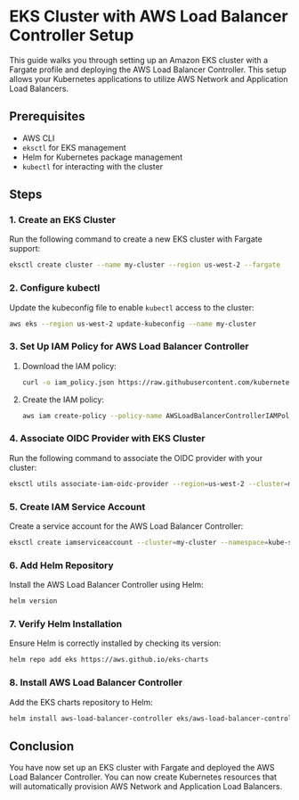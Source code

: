 # EKS Cluster with AWS Load Balancer Controller Setup

This guide walks you through setting up an Amazon EKS cluster with a Fargate profile and deploying the AWS Load Balancer Controller. This setup allows your Kubernetes applications to utilize AWS Network and Application Load Balancers.

## Prerequisites

- AWS CLI
- `eksctl` for EKS management
- Helm for Kubernetes package management
- `kubectl` for interacting with the cluster

## Steps

### 1. Create an EKS Cluster

Run the following command to create a new EKS cluster with Fargate support:

```bash
eksctl create cluster --name my-cluster --region us-west-2 --fargate
```

### 2. Configure kubectl

Update the kubeconfig file to enable `kubectl` access to the cluster:

```bash
aws eks --region us-west-2 update-kubeconfig --name my-cluster
```

### 3. Set Up IAM Policy for AWS Load Balancer Controller

1. Download the IAM policy:

    ```bash
    curl -o iam_policy.json https://raw.githubusercontent.com/kubernetes-sigs/aws-load-balancer-controller/main/docs/install/iam_policy.json
    ```

2. Create the IAM policy:

    ```bash
    aws iam create-policy --policy-name AWSLoadBalancerControllerIAMPolicy --policy-document file://iam_policy.json
    ```

### 4. Associate OIDC Provider with EKS Cluster

Run the following command to associate the OIDC provider with your cluster:

```bash
eksctl utils associate-iam-oidc-provider --region=us-west-2 --cluster=my-cluster --approve
```

### 5. Create IAM Service Account

Create a service account for the AWS Load Balancer Controller:

```bash
eksctl create iamserviceaccount --cluster=my-cluster --namespace=kube-system --name=aws-load-balancer-controller --attach-policy-arn=arn:aws:iam::767397783285:policy/AWSLoadBalancerControllerIAMPolicy --override-existing-serviceaccounts --approve
```

### 6. Add Helm Repository

Install the AWS Load Balancer Controller using Helm: 

```bash
helm version 
```

### 7. Verify Helm Installation

Ensure Helm is correctly installed by checking its version:

```bash
helm repo add eks https://aws.github.io/eks-charts
```

### 8. Install AWS Load Balancer Controller

Add the EKS charts repository to Helm:

```bash
helm install aws-load-balancer-controller eks/aws-load-balancer-controller -n kube-system --set clusterName=my-cluster --set serviceAccount.create=false --set serviceAccount.name=aws-load-balancer-controller --set region=us-west-2 --set vpcId=vpc-0ff6897075c1d1efa
```

## Conclusion

You have now set up an EKS cluster with Fargate and deployed the AWS Load Balancer Controller. You can now create Kubernetes resources that will automatically provision AWS Network and Application Load Balancers.

